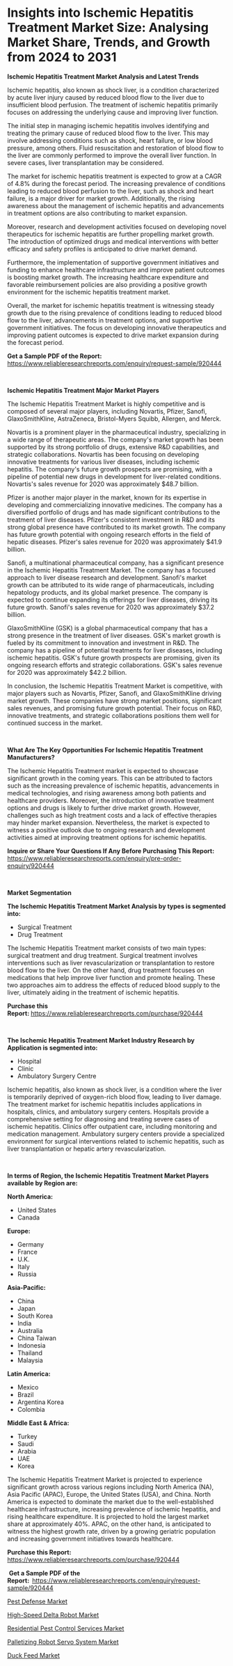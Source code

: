 <p><h1>Insights into Ischemic Hepatitis Treatment Market Size: Analysing Market Share, Trends, and Growth from 2024 to 2031</h1></p><p><strong>Ischemic Hepatitis Treatment Market Analysis and Latest Trends</strong></p>
<p><p>Ischemic hepatitis, also known as shock liver, is a condition characterized by acute liver injury caused by reduced blood flow to the liver due to insufficient blood perfusion. The treatment of ischemic hepatitis primarily focuses on addressing the underlying cause and improving liver function. </p><p>The initial step in managing ischemic hepatitis involves identifying and treating the primary cause of reduced blood flow to the liver. This may involve addressing conditions such as shock, heart failure, or low blood pressure, among others. Fluid resuscitation and restoration of blood flow to the liver are commonly performed to improve the overall liver function. In severe cases, liver transplantation may be considered.</p><p>The market for ischemic hepatitis treatment is expected to grow at a CAGR of 4.8% during the forecast period. The increasing prevalence of conditions leading to reduced blood perfusion to the liver, such as shock and heart failure, is a major driver for market growth. Additionally, the rising awareness about the management of ischemic hepatitis and advancements in treatment options are also contributing to market expansion.</p><p>Moreover, research and development activities focused on developing novel therapeutics for ischemic hepatitis are further propelling market growth. The introduction of optimized drugs and medical interventions with better efficacy and safety profiles is anticipated to drive market demand.</p><p>Furthermore, the implementation of supportive government initiatives and funding to enhance healthcare infrastructure and improve patient outcomes is boosting market growth. The increasing healthcare expenditure and favorable reimbursement policies are also providing a positive growth environment for the ischemic hepatitis treatment market.</p><p>Overall, the market for ischemic hepatitis treatment is witnessing steady growth due to the rising prevalence of conditions leading to reduced blood flow to the liver, advancements in treatment options, and supportive government initiatives. The focus on developing innovative therapeutics and improving patient outcomes is expected to drive market expansion during the forecast period.</p></p>
<p><strong>Get a Sample PDF of the Report:&nbsp;</strong> <a href="https://www.reliableresearchreports.com/enquiry/request-sample/920444">https://www.reliableresearchreports.com/enquiry/request-sample/920444</a></p>
<p>&nbsp;</p>
<p><strong>Ischemic Hepatitis Treatment Major Market Players</strong></p>
<p><p>The Ischemic Hepatitis Treatment Market is highly competitive and is composed of several major players, including Novartis, Pfizer, Sanofi, GlaxoSmithKline, AstraZeneca, Bristol-Myers Squibb, Allergen, and Merck.</p><p>Novartis is a prominent player in the pharmaceutical industry, specializing in a wide range of therapeutic areas. The company's market growth has been supported by its strong portfolio of drugs, extensive R&D capabilities, and strategic collaborations. Novartis has been focusing on developing innovative treatments for various liver diseases, including ischemic hepatitis. The company's future growth prospects are promising, with a pipeline of potential new drugs in development for liver-related conditions. Novartis's sales revenue for 2020 was approximately $48.7 billion.</p><p>Pfizer is another major player in the market, known for its expertise in developing and commercializing innovative medicines. The company has a diversified portfolio of drugs and has made significant contributions to the treatment of liver diseases. Pfizer's consistent investment in R&D and its strong global presence have contributed to its market growth. The company has future growth potential with ongoing research efforts in the field of hepatic diseases. Pfizer's sales revenue for 2020 was approximately $41.9 billion.</p><p>Sanofi, a multinational pharmaceutical company, has a significant presence in the Ischemic Hepatitis Treatment Market. The company has a focused approach to liver disease research and development. Sanofi's market growth can be attributed to its wide range of pharmaceuticals, including hepatology products, and its global market presence. The company is expected to continue expanding its offerings for liver diseases, driving its future growth. Sanofi's sales revenue for 2020 was approximately $37.2 billion.</p><p>GlaxoSmithKline (GSK) is a global pharmaceutical company that has a strong presence in the treatment of liver diseases. GSK's market growth is fueled by its commitment to innovation and investment in R&D. The company has a pipeline of potential treatments for liver diseases, including ischemic hepatitis. GSK's future growth prospects are promising, given its ongoing research efforts and strategic collaborations. GSK's sales revenue for 2020 was approximately $42.2 billion.</p><p>In conclusion, the Ischemic Hepatitis Treatment Market is competitive, with major players such as Novartis, Pfizer, Sanofi, and GlaxoSmithKline driving market growth. These companies have strong market positions, significant sales revenues, and promising future growth potential. Their focus on R&D, innovative treatments, and strategic collaborations positions them well for continued success in the market.</p></p>
<p>&nbsp;</p>
<p><strong>What Are The Key Opportunities For Ischemic Hepatitis Treatment Manufacturers?</strong></p>
<p><p>The Ischemic Hepatitis Treatment market is expected to showcase significant growth in the coming years. This can be attributed to factors such as the increasing prevalence of ischemic hepatitis, advancements in medical technologies, and rising awareness among both patients and healthcare providers. Moreover, the introduction of innovative treatment options and drugs is likely to further drive market growth. However, challenges such as high treatment costs and a lack of effective therapies may hinder market expansion. Nevertheless, the market is expected to witness a positive outlook due to ongoing research and development activities aimed at improving treatment options for ischemic hepatitis.</p></p>
<p><strong>Inquire or Share Your Questions If Any Before Purchasing This Report:</strong> <a href="https://www.reliableresearchreports.com/enquiry/pre-order-enquiry/920444">https://www.reliableresearchreports.com/enquiry/pre-order-enquiry/920444</a></p>
<p>&nbsp;</p>
<p><strong>Market Segmentation</strong></p>
<p><strong>The Ischemic Hepatitis Treatment Market Analysis by types is segmented into:</strong></p>
<p><ul><li>Surgical Treatment</li><li>Drug Treatment</li></ul></p>
<p><p>The Ischemic Hepatitis Treatment market consists of two main types: surgical treatment and drug treatment. Surgical treatment involves interventions such as liver revascularization or transplantation to restore blood flow to the liver. On the other hand, drug treatment focuses on medications that help improve liver function and promote healing. These two approaches aim to address the effects of reduced blood supply to the liver, ultimately aiding in the treatment of ischemic hepatitis.</p></p>
<p><strong>Purchase this Report:&nbsp;</strong><a href="https://www.reliableresearchreports.com/purchase/920444">https://www.reliableresearchreports.com/purchase/920444</a></p>
<p>&nbsp;</p>
<p><strong>The Ischemic Hepatitis Treatment Market Industry Research by Application is segmented into:</strong></p>
<p><ul><li>Hospital</li><li>Clinic</li><li>Ambulatory Surgery Centre</li></ul></p>
<p><p>Ischemic hepatitis, also known as shock liver, is a condition where the liver is temporarily deprived of oxygen-rich blood flow, leading to liver damage. The treatment market for ischemic hepatitis includes applications in hospitals, clinics, and ambulatory surgery centers. Hospitals provide a comprehensive setting for diagnosing and treating severe cases of ischemic hepatitis. Clinics offer outpatient care, including monitoring and medication management. Ambulatory surgery centers provide a specialized environment for surgical interventions related to ischemic hepatitis, such as liver transplantation or hepatic artery revascularization.</p></p>
<p>&nbsp;</p>
<p><strong>In terms of Region, the Ischemic Hepatitis Treatment Market Players available by Region are:</strong></p>
<p>
    <p> <strong> North America: </strong>
        <ul>
            <li>United States</li>
            <li>Canada</li>
        </ul>
        </p> 
    <p> <strong> Europe: </strong>
        <ul>
            <li>Germany</li>
            <li>France</li>
            <li>U.K.</li>
            <li>Italy</li>
            <li>Russia</li>
        </ul>
        </p> 
    <p> <strong> Asia-Pacific: </strong>
        <ul>
            <li>China</li>
            <li>Japan</li>
            <li>South Korea</li>
            <li>India</li>
            <li>Australia</li>
            <li>China Taiwan</li>
            <li>Indonesia</li>
            <li>Thailand</li>
            <li>Malaysia</li>
        </ul>
        </p> 
    <p> <strong> Latin America: </strong>
        <ul>
            <li>Mexico</li>
            <li>Brazil</li>
            <li>Argentina Korea</li>
            <li>Colombia</li>
        </ul>
        </p> 
    <p> <strong> Middle East & Africa: </strong>
        <ul>
            <li>Turkey</li>
            <li>Saudi</li>
            <li>Arabia</li>
            <li>UAE</li>
            <li>Korea</li>
        </ul>
    </p>
    </p>
<p><p>The Ischemic Hepatitis Treatment Market is projected to experience significant growth across various regions including North America (NA), Asia Pacific (APAC), Europe, the United States (USA), and China. North America is expected to dominate the market due to the well-established healthcare infrastructure, increasing prevalence of ischemic hepatitis, and rising healthcare expenditure. It is projected to hold the largest market share at approximately 40%. APAC, on the other hand, is anticipated to witness the highest growth rate, driven by a growing geriatric population and increasing government initiatives towards healthcare.</p></p>
<p><strong>Purchase this Report: </strong><a href="https://www.reliableresearchreports.com/purchase/920444">https://www.reliableresearchreports.com/purchase/920444</a></p>
<p>&nbsp;<strong>Get a Sample PDF of the Report:&nbsp;&nbsp;</strong><a href="https://www.reliableresearchreports.com/enquiry/request-sample/920444">https://www.reliableresearchreports.com/enquiry/request-sample/920444</a></p>
<p><strong></strong></p>
<p><p><a href="https://github.com/vimar16th/Market-Research-Report-List-2/blob/main/pest-defense-market.md">Pest Defense Market</a></p><p><a href="https://www.linkedin.com/pulse/high-speed-delta-robot-market-size-growing-forecasted-6fhve?trackingId=FIacVNF4TjKMQsS3XFbYDg%3D%3D">High-Speed Delta Robot Market</a></p><p><a href="https://github.com/luckyshygirl/Market-Research-Report-List-2/blob/main/residential-pest-control-services-market.md">Residential Pest Control Services Market</a></p><p><a href="https://www.linkedin.com/pulse/palletizing-robot-servo-system-market-size-growth-outlook-lwxwe?trackingId=2MV%2BBQO5QNiFzZtscSFBLw%3D%3D">Palletizing Robot Servo System Market</a></p><p><a href="https://www.linkedin.com/pulse/duck-feed-market-growth-trends-covid-19-impact-forecasts-1zoce?trackingId=JsRadA8kSfy%2BRkNQjQvQlA%3D%3D">Duck Feed Market</a></p></p>